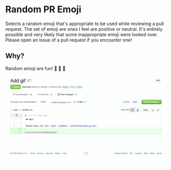 # Random PR Emoji

Selects a random emoji that's appropriate to be used while reviewing a pull
request. The set of emoji are ones I feel are positive or neutral. It's entirely
possible and very likely that some inappropriate emoji were looked over. Please
open an issue of a pull request if you encounter one!

## Why?

Random emoji are fun! :dash: :wedding: :information_desk_person:

![placeholder](random-pr-emoji.gif)

